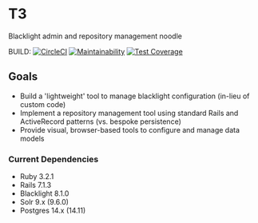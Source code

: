 # T3
Blacklight admin and repository management noodle

BUILD: [![CircleCI](https://dl.circleci.com/status-badge/img/gh/curationexperts/t3/tree/main.svg?style=svg)](https://dl.circleci.com/status-badge/redirect/gh/curationexperts/t3/tree/main)
[![Maintainability](https://api.codeclimate.com/v1/badges/bce0b1e72c5ec4f58332/maintainability)](https://codeclimate.com/github/curationexperts/t3/maintainability)
[![Test Coverage](https://api.codeclimate.com/v1/badges/bce0b1e72c5ec4f58332/test_coverage)](https://codeclimate.com/github/curationexperts/t3/test_coverage)

## Goals
* Build a 'lightweight' tool to manage blacklight configuration (in-lieu of custom code)
* Implement a repository management tool using standard Rails and ActiveRecord patterns (vs. bespoke persistence)
* Provide visual, browser-based tools to configure and manage data models

### Current Dependencies
* Ruby 3.2.1
* Rails 7.1.3
* Blacklight 8.1.0
* Solr 9.x (9.6.0)
* Postgres 14.x (14.11)

